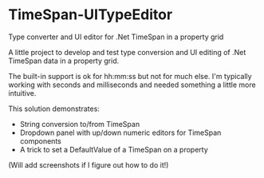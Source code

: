 # TimeSpan-UITypeEditor
Type converter and UI editor for .Net TimeSpan in a property grid

A little project to develop and test type conversion and UI editing of .Net TimeSpan data in a property grid.

The built-in support is ok for hh:mm:ss but not for much else. I'm typically working with seconds and milliseconds and needed something a little more intuitive.

This solution demonstrates:

* String conversion to/from TimeSpan
* Dropdown panel with up/down numeric editors for TimeSpan components
* A trick to set a DefaultValue of a TimeSpan on a property

(Will add screenshots if I figure out how to do it!)
